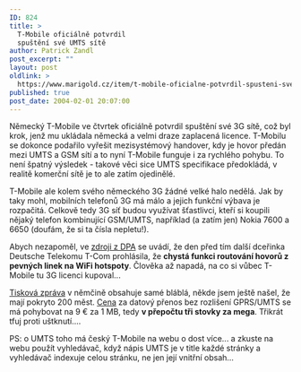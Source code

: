 ```yaml
---
ID: 824
title: >
  T-Mobile oficiálně potvrdil
  spuštění své UMTS sítě
author: Patrick Zandl
post_excerpt: ""
layout: post
oldlink: >
  https://www.marigold.cz/item/t-mobile-oficialne-potvrdil-spusteni-sve-umts-site
published: true
post_date: 2004-02-01 20:07:00
---
```

<p>
Německý T-Mobile ve čtvrtek oficiálně potvrdil spuštění své 3G sítě, což byl krok, jenž mu ukládala německá a velmi draze zaplacená licence. T-Mobilu se dokonce podařilo vyřešit mezisystémový handover, kdy je hovor předán mezi UMTS a GSM sítí a to nyní T-Mobile funguje i za rychlého pohybu. To není špatný výsledek - takové věci sice UMTS specifikace předokládá, v realitě komerční sítě je to ale zatím ojedinělé. </p>

<p>
T-Mobile ale kolem svého německého 3G žádné velké halo nedělá. Jak by taky mohl, mobilních telefonů 3G má málo a jejich funkční výbava je rozpačitá. Celkově tedy 3G síť budou využívat šťastlivci, kteří si koupili nějaký telefon kombinující GSM/UMTS, například (a zatím jen) Nokia 7600 a 6650 (doufám, že si ta čísla nepletu!).</p>

<p>
Abych nezapoměl, ve <A href="http://www.expatica.com/source/site_article.asp?subchannel_id=52&amp;story_id=4189" target=_blank>zdroji z DPA</A> se uvádí, že den před tím další dceřinka Deutsche Telekomu T-Com prohlásila, že <STRONG>chystá funkci routování hovorů z pevných linek na WiFi hotspoty</STRONG>. Člověka až napadá, na co si vůbec T-Mobile tu 3G licenci kupoval... </p>

<p>
<A href="http://www.t-mobile.de/presse/1,1807,7790-_,00.html" target=_blank>Tisková zpráva</A> v němčině obsahuje samé bláblá, někde jsem ještě našel, že mají pokryto 200 měst. <A href="http://www.t-mobile.de/gprs-wunschoptionen/1,4125,4938-_,00.html" target=_blank>Cena</A> za datový přenos bez rozlišení GPRS/UMTS se má pohybovat na 9 &#8364; za 1 MB, tedy <STRONG>v přepočtu tři stovky za mega</STRONG>. Třikrát tfuj proti uštknutí....</p>

<p>
PS: o UMTS toho má český T-Mobile na webu o dost více... a zkuste na webu použít vyhledávač, když nápis UMTS je v title každé stránky a vyhledávač indexuje celou stránku, ne jen její vnitřní obsah...</p>
